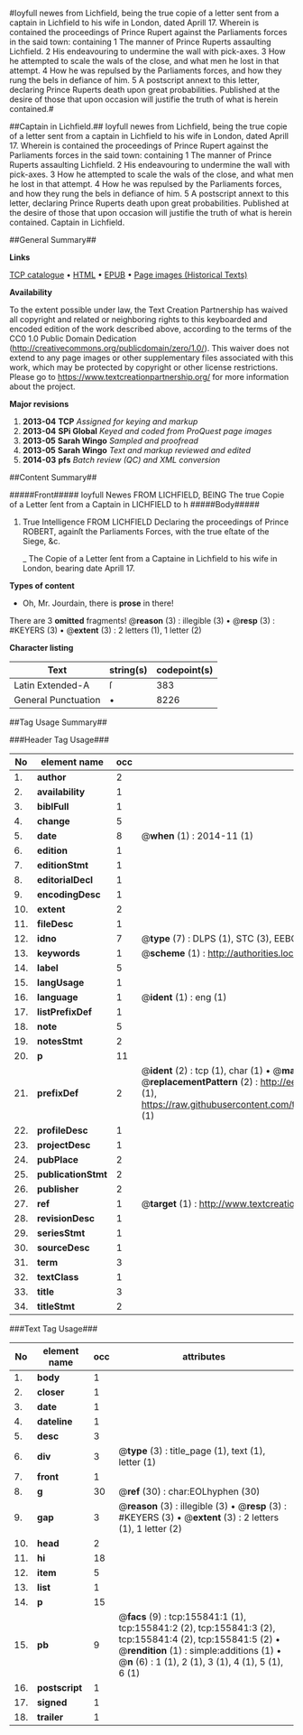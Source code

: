 #Ioyfull newes from Lichfield, being the true copie of a letter sent from a captain in Lichfield to his wife in London, dated Aprill 17. Wherein is contained the proceedings of Prince Rupert against the Parliaments forces in the said town: containing 1 The manner of Prince Ruperts assaulting Lichfield. 2 His endeavouring to undermine the wall with pick-axes. 3 How he attempted to scale the wals of the close, and what men he lost in that attempt. 4 How he was repulsed by the Parliaments forces, and how they rung the bels in defiance of him. 5 A postscript annext to this letter, declaring Prince Ruperts death upon great probabilities. Published at the desire of those that upon occasion will justifie the truth of what is herein contained.#

##Captain in Lichfield.##
Ioyfull newes from Lichfield, being the true copie of a letter sent from a captain in Lichfield to his wife in London, dated Aprill 17. Wherein is contained the proceedings of Prince Rupert against the Parliaments forces in the said town: containing 1 The manner of Prince Ruperts assaulting Lichfield. 2 His endeavouring to undermine the wall with pick-axes. 3 How he attempted to scale the wals of the close, and what men he lost in that attempt. 4 How he was repulsed by the Parliaments forces, and how they rung the bels in defiance of him. 5 A postscript annext to this letter, declaring Prince Ruperts death upon great probabilities. Published at the desire of those that upon occasion will justifie the truth of what is herein contained.
Captain in Lichfield.

##General Summary##

**Links**

[TCP catalogue](http://www.ota.ox.ac.uk/tcp/)  • 
[HTML](http://tei.it.ox.ac.uk/tcp/Texts-HTML/free/A87/A87402.html)  • 
[EPUB](http://tei.it.ox.ac.uk/tcp/Texts-EPUB/free/A87/A87402.epub) • 
[Page images (Historical Texts)](https://historicaltexts.jisc.ac.uk/eebo-99863435e)

**Availability**

To the extent possible under law, the Text Creation Partnership has waived all copyright and related or neighboring rights to this keyboarded and encoded edition of the work described above, according to the terms of the CC0 1.0 Public Domain Dedication (http://creativecommons.org/publicdomain/zero/1.0/). This waiver does not extend to any page images or other supplementary files associated with this work, which may be protected by copyright or other license restrictions. Please go to https://www.textcreationpartnership.org/ for more information about the project.

**Major revisions**

1. __2013-04__ __TCP__ *Assigned for keying and markup*
1. __2013-04__ __SPi Global__ *Keyed and coded from ProQuest page images*
1. __2013-05__ __Sarah Wingo__ *Sampled and proofread*
1. __2013-05__ __Sarah Wingo__ *Text and markup reviewed and edited*
1. __2014-03__ __pfs__ *Batch review (QC) and XML conversion*

##Content Summary##

#####Front#####
Ioyfull Newes FROM LICHFIELD, BEING The true Copie of a Letter ſent from a Captain in LICHFIELD to h
#####Body#####

1. True Intelligence FROM LICHFIELD Declaring the proceedings of Prince ROBERT, againſt the Parliaments Forces, with the true eſtate of the Siege, &c.

    _ The Copie of a Letter ſent from a Captaine in Lichfield to his wife in London, bearing date Aprill 17.

**Types of content**

  * Oh, Mr. Jourdain, there is **prose** in there!

There are 3 **omitted** fragments! 
 @__reason__ (3) : illegible (3)  •  @__resp__ (3) : #KEYERS (3)  •  @__extent__ (3) : 2 letters (1), 1 letter (2)

**Character listing**


|Text|string(s)|codepoint(s)|
|---|---|---|
|Latin Extended-A|ſ|383|
|General Punctuation|•|8226|

##Tag Usage Summary##

###Header Tag Usage###

|No|element name|occ|attributes|
|---|---|---|---|
|1.|__author__|2||
|2.|__availability__|1||
|3.|__biblFull__|1||
|4.|__change__|5||
|5.|__date__|8| @__when__ (1) : 2014-11 (1)|
|6.|__edition__|1||
|7.|__editionStmt__|1||
|8.|__editorialDecl__|1||
|9.|__encodingDesc__|1||
|10.|__extent__|2||
|11.|__fileDesc__|1||
|12.|__idno__|7| @__type__ (7) : DLPS (1), STC (3), EEBO-CITATION (1), PROQUEST (1), VID (1)|
|13.|__keywords__|1| @__scheme__ (1) : http://authorities.loc.gov/ (1)|
|14.|__label__|5||
|15.|__langUsage__|1||
|16.|__language__|1| @__ident__ (1) : eng (1)|
|17.|__listPrefixDef__|1||
|18.|__note__|5||
|19.|__notesStmt__|2||
|20.|__p__|11||
|21.|__prefixDef__|2| @__ident__ (2) : tcp (1), char (1)  •  @__matchPattern__ (2) : ([0-9\-]+):([0-9IVX]+) (1), (.+) (1)  •  @__replacementPattern__ (2) : http://eebo.chadwyck.com/downloadtiff?vid=$1&page=$2 (1), https://raw.githubusercontent.com/textcreationpartnership/Texts/master/tcpchars.xml#$1 (1)|
|22.|__profileDesc__|1||
|23.|__projectDesc__|1||
|24.|__pubPlace__|2||
|25.|__publicationStmt__|2||
|26.|__publisher__|2||
|27.|__ref__|1| @__target__ (1) : http://www.textcreationpartnership.org/docs/. (1)|
|28.|__revisionDesc__|1||
|29.|__seriesStmt__|1||
|30.|__sourceDesc__|1||
|31.|__term__|3||
|32.|__textClass__|1||
|33.|__title__|3||
|34.|__titleStmt__|2||


###Text Tag Usage###

|No|element name|occ|attributes|
|---|---|---|---|
|1.|__body__|1||
|2.|__closer__|1||
|3.|__date__|1||
|4.|__dateline__|1||
|5.|__desc__|3||
|6.|__div__|3| @__type__ (3) : title_page (1), text (1), letter (1)|
|7.|__front__|1||
|8.|__g__|30| @__ref__ (30) : char:EOLhyphen (30)|
|9.|__gap__|3| @__reason__ (3) : illegible (3)  •  @__resp__ (3) : #KEYERS (3)  •  @__extent__ (3) : 2 letters (1), 1 letter (2)|
|10.|__head__|2||
|11.|__hi__|18||
|12.|__item__|5||
|13.|__list__|1||
|14.|__p__|15||
|15.|__pb__|9| @__facs__ (9) : tcp:155841:1 (1), tcp:155841:2 (2), tcp:155841:3 (2), tcp:155841:4 (2), tcp:155841:5 (2)  •  @__rendition__ (1) : simple:additions (1)  •  @__n__ (6) : 1 (1), 2 (1), 3 (1), 4 (1), 5 (1), 6 (1)|
|16.|__postscript__|1||
|17.|__signed__|1||
|18.|__trailer__|1||
